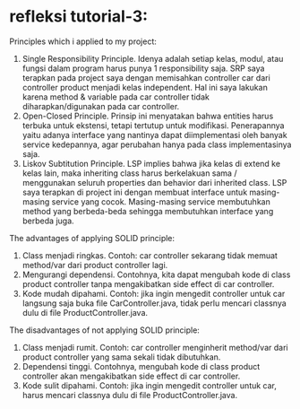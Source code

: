 # refleksi tutorial-3:

Principles which i applied to my project:<br>
<ol>
<li>Single Responsibility Principle. Idenya adalah setiap kelas, modul, atau fungsi dalam program harus punya 1 responsibility saja. SRP saya terapkan pada project saya dengan memisahkan controller car dari controller product menjadi kelas independent. Hal ini saya lakukan karena method & variable pada car controller tidak diharapkan/digunakan pada car controller.</li>
<li>Open-Closed Principle. Prinsip ini menyatakan bahwa entities harus terbuka untuk ekstensi, tetapi tertutup untuk modifikasi. Penerapannya yaitu adanya interface yang nantinya dapat diimplementasi oleh banyak service kedepannya, agar perubahan hanya pada class implementasinya saja.</li>
<li>Liskov Subtitution Principle. LSP implies bahwa jika kelas di extend ke kelas lain, maka inheriting class harus berkelakuan sama / menggunakan seluruh properties dan behavior dari inherited class. LSP saya terapkan di project ini dengan membuat interface untuk masing-masing service yang cocok. Masing-masing service membutuhkan method yang berbeda-beda sehingga membutuhkan interface yang berbeda juga.</li>
</ol>

The advantages of applying SOLID principle:<br>
<ol>
<li>Class menjadi ringkas. Contoh: car controller sekarang tidak memuat method/var dari product controller lagi.</li>
<li>Mengurangi dependensi. Contohnya, kita dapat mengubah kode di class product controller tanpa mengakibatkan side effect di car controller.</li>
<li>Kode mudah dipahami. Contoh: jika ingin mengedit controller untuk car langsung saja buka file CarController.java, tidak perlu mencari classnya dulu di file ProductController.java.</li>
</ol>

The disadvantages of not applying SOLID principle:<br>
<ol>
<li>Class menjadi rumit. Contoh: car controller menginherit method/var dari product controller yang sama sekali tidak dibutuhkan.</li>
<li>Dependensi tinggi. Contohnya, mengubah kode di class product controller akan mengakibatkan side effect di car controller.</li>
<li>Kode sulit dipahami. Contoh: jika ingin mengedit controller untuk car, harus mencari classnya dulu di file ProductController.java.</li>
</ol>